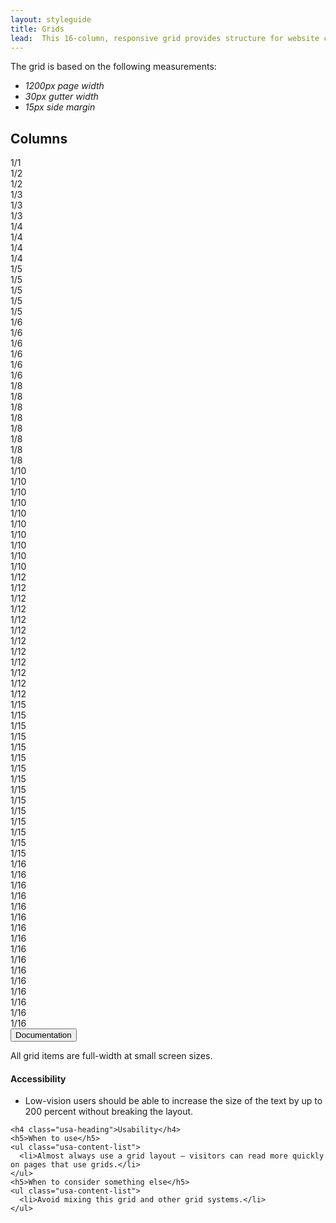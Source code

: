```yaml
---
layout: styleguide
title: Grids
lead:  This 16-column, responsive grid provides structure for website content. 
---
```

<p>The grid is based on the following measurements:</p>
<ul>
  <li><em class="em-yellow-bg">1200px page width</em></li>
  <li><em class="em-yellow-bg">30px gutter width</em></li>
  <li><em class="em-yellow-bg">15px side margin</em></li>
</ul>
<div class="preview preview-no_border">

  <h2 class="usa-heading">Columns</h2>
  <div class="usa-grid usa-grid-example usa-grid-example-blank">
    <div class="usa-width-one-whole">1/1</div>
  </div>
  <div class="usa-grid usa-grid-example usa-grid-example-blank">
    <div class="usa-width-one-half">1/2</div>
    <div class="usa-width-one-half">1/2</div>
  </div>
  <div class="usa-grid usa-grid-example usa-grid-example-blank">
    <div class="usa-width-one-third">1/3</div>
    <div class="usa-width-one-third">1/3</div>
    <div class="usa-width-one-third">1/3</div>
  </div>
  <div class="usa-grid usa-grid-example usa-grid-example-blank">
    <div class="usa-width-one-fourth">1/4</div>
    <div class="usa-width-one-fourth">1/4</div>
    <div class="usa-width-one-fourth">1/4</div>
    <div class="usa-width-one-fourth">1/4</div>
  </div>
  <div class="usa-grid usa-grid-example usa-grid-example-blank">
    <div class="usa-width-one-fifth">1/5</div>
    <div class="usa-width-one-fifth">1/5</div>
    <div class="usa-width-one-fifth">1/5</div>
    <div class="usa-width-one-fifth">1/5</div>
    <div class="usa-width-one-fifth">1/5</div>
  </div>
  <div class="usa-grid usa-grid-example usa-grid-example-blank">
    <div class="usa-width-one-sixth">1/6</div>
    <div class="usa-width-one-sixth">1/6</div>
    <div class="usa-width-one-sixth">1/6</div>
    <div class="usa-width-one-sixth">1/6</div>
    <div class="usa-width-one-sixth">1/6</div>
    <div class="usa-width-one-sixth">1/6</div>
  </div>
  <div class="usa-grid usa-grid-example usa-grid-example-blank">
    <div class="usa-width-one-eight">1/8</div>
    <div class="usa-width-one-eight">1/8</div>
    <div class="usa-width-one-eight">1/8</div>
    <div class="usa-width-one-eight">1/8</div>
    <div class="usa-width-one-eight">1/8</div>
    <div class="usa-width-one-eight">1/8</div>
    <div class="usa-width-one-eight">1/8</div>
    <div class="usa-width-one-eight">1/8</div>
  </div>
  <div class="usa-grid usa-grid-example usa-grid-example-blank">
    <div class="usa-width-one-tenth">1/10</div>
    <div class="usa-width-one-tenth">1/10</div>
    <div class="usa-width-one-tenth">1/10</div>
    <div class="usa-width-one-tenth">1/10</div>
    <div class="usa-width-one-tenth">1/10</div>
    <div class="usa-width-one-tenth">1/10</div>
    <div class="usa-width-one-tenth">1/10</div>
    <div class="usa-width-one-tenth">1/10</div>
    <div class="usa-width-one-tenth">1/10</div>
    <div class="usa-width-one-tenth">1/10</div>
  </div>
  <div class="usa-grid usa-grid-example usa-grid-example-blank">
    <div class="usa-width-one-twelfth">1/12</div>
    <div class="usa-width-one-twelfth">1/12</div>
    <div class="usa-width-one-twelfth">1/12</div>
    <div class="usa-width-one-twelfth">1/12</div>
    <div class="usa-width-one-twelfth">1/12</div>
    <div class="usa-width-one-twelfth">1/12</div>
    <div class="usa-width-one-twelfth">1/12</div>
    <div class="usa-width-one-twelfth">1/12</div>
    <div class="usa-width-one-twelfth">1/12</div>
    <div class="usa-width-one-twelfth">1/12</div>
    <div class="usa-width-one-twelfth">1/12</div>
    <div class="usa-width-one-twelfth">1/12</div>
  </div>
  <div class="usa-grid usa-grid-example usa-grid-example-blank">
    <div class="usa-width-one-fifteenth">1/15</div>
    <div class="usa-width-one-fifteenth">1/15</div>
    <div class="usa-width-one-fifteenth">1/15</div>
    <div class="usa-width-one-fifteenth">1/15</div>
    <div class="usa-width-one-fifteenth">1/15</div>
    <div class="usa-width-one-fifteenth">1/15</div>
    <div class="usa-width-one-fifteenth">1/15</div>
    <div class="usa-width-one-fifteenth">1/15</div>
    <div class="usa-width-one-fifteenth">1/15</div>
    <div class="usa-width-one-fifteenth">1/15</div>
    <div class="usa-width-one-fifteenth">1/15</div>
    <div class="usa-width-one-fifteenth">1/15</div>
    <div class="usa-width-one-fifteenth">1/15</div>
    <div class="usa-width-one-fifteenth">1/15</div>
    <div class="usa-width-one-fifteenth">1/15</div>
  </div>
  <div class="usa-grid usa-grid-example usa-grid-example-blank">
    <div class="usa-width-one-sixteenth">1/16</div>
    <div class="usa-width-one-sixteenth">1/16</div>
    <div class="usa-width-one-sixteenth">1/16</div>
    <div class="usa-width-one-sixteenth">1/16</div>
    <div class="usa-width-one-sixteenth">1/16</div>
    <div class="usa-width-one-sixteenth">1/16</div>
    <div class="usa-width-one-sixteenth">1/16</div>
    <div class="usa-width-one-sixteenth">1/16</div>
    <div class="usa-width-one-sixteenth">1/16</div>
    <div class="usa-width-one-sixteenth">1/16</div>
    <div class="usa-width-one-sixteenth">1/16</div>
    <div class="usa-width-one-sixteenth">1/16</div>
    <div class="usa-width-one-sixteenth">1/16</div>
    <div class="usa-width-one-sixteenth">1/16</div>
    <div class="usa-width-one-sixteenth">1/16</div>
    <div class="usa-width-one-sixteenth">1/16</div>
  </div>
  <!-- <h2 class="usa-heading">Grid Examples</h2> -->

</div>

<div class="usa-accordion-bordered usa-accordion-docs">
  <button class="usa-button-unstyled usa-accordion-button"
      aria-expanded="true" aria-controls="collapsible-0">
    Documentation
  </button>
  <div id="collapsible-0" aria-hidden="false" class="usa-accordion-content">
    <!-- <h4 class="usa-heading">Implementation</h4>
    <p>To use the grid, wrap each grid row in a <code>&lt;div&gt;</code> with the <code>usa-grid</code> class. To use a grid without padding on the right and left, use the <code>usa-grid-full</code> class instead.</p>
    <p>Each grid item is written semantically by its width. For example: <code>usa-width-one-half</code> = 1/2 grid item, <code>usa-width-two-thirds</code> = 2/3 grid item.</p>
    <p>Medium breakpoints are used for 1/6 and 1/12 grid items, which both transform into a 1/3 grid item at medium screen sizes.</p>  -->
    <p>All grid items are full-width at small screen sizes.</p>
    <h4 class="usa-heading">Accessibility</h3>
    <ul class="usa-content-list">
      <li>Low-vision users should be able to increase the size of the text by up to 200 percent without breaking the layout.</li>
    </ul>
    
    <h4 class="usa-heading">Usability</h4>
    <h5>When to use</h5>
    <ul class="usa-content-list">
      <li>Almost always use a grid layout — visitors can read more quickly on pages that use grids.</li>
    </ul>
    <h5>When to consider something else</h5>
    <ul class="usa-content-list">
      <li>Avoid mixing this grid and other grid systems.</li>
    </ul>
<!--     <h5>Guidance</h5>
    <ul class="usa-content-list">
      <li>Choose a 16-column grid with flexible column widths and fixed gutters. The width of the padding on the left and right edge of the grid depends on device size.</li>
      <li>Avoid text lines longer than 75 characters. Place text in narrower grid boxes to keep text lines from becoming too wide.</li>
    </ul> -->
  </div>
</div>
